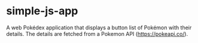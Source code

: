 # simple-js-app
A web Pokédex application that displays a button list of Pokémon with their details. The details are fetched from a Pokemon API (https://pokeapi.co/).
